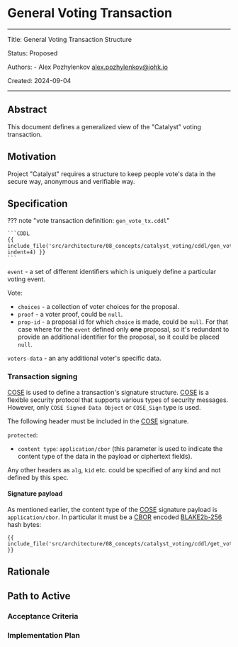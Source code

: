 # General Voting Transaction

---

Title: General Voting Transaction Structure

Status: Proposed

Authors:
    - Alex Pozhylenkov <alex.pozhylenkov@iohk.io>

Created: 2024-09-04

---

## Abstract

This document defines a generalized view of the "Catalyst" voting transaction.

## Motivation

Project "Catalyst" requires a structure to keep people vote's data in the secure way, anonymous and verifiable way.

## Specification

<!-- markdownlint-disable max-one-sentence-per-line code-block-style -->
??? note "vote transaction definition: `gen_vote_tx.cddl`"

    ```CDDL
    {{ include_file('src/architecture/08_concepts/catalyst_voting/cddl/gen_vote_tx.cddl', indent=4) }}
    ```
<!-- markdownlint-enable max-one-sentence-per-line code-block-style -->

`event` - a set of different identifiers which is uniquely define a particular voting event.

Vote:

* `choices` - a collection of voter choices for the proposal.
* `proof` - a voter proof, could be `null`.
* `prop-id` - a proposal id for which `choice` is made, could be `null`.
  For that case where for the `event` defined only **one** proposal,
  so it's redundant to provide an additional identifier for the proposal,
  so it could be placed `null`.

`voters-data` - an any additional voter's specific data.

### Transaction signing

[COSE] is used to define a transaction's signature structure.
[COSE] is a flexible security protocol that supports various types of security messages.
However, only `COSE Signed Data Object` or `COSE_Sign` type is used.

The following header must be included in the [COSE] signature.

`protected`:

* `content type`: `application/cbor`
  (this parameter is used to indicate the content type of the data in the payload or ciphertext fields).

Any other headers as `alg`, `kid` etc. could be specified of any kind and not defined by this spec.

#### Signature payload

As mentioned earlier, the content type of the [COSE] signature payload is `application/cbor`.
In particular it must be a [CBOR] encoded [BLAKE2b-256] hash bytes:

<!-- markdownlint-disable code-block-style -->
```CDDL
{{ include_file('src/architecture/08_concepts/catalyst_voting/cddl/get_vote_tx_cose_payload.cddl') }}
```
<!-- markdownlint-enable code-block-style -->

## Rationale

## Path to Active

### Acceptance Criteria
<!-- Describes what are the acceptance criteria whereby a proposal becomes 'Active' -->

### Implementation Plan
<!-- A plan to meet those criteria or `N/A` if an implementation plan is not applicable. -->

<!-- OPTIONAL SECTIONS: see CIP-0001 > Document > Structure table -->

[BLAKE2b-256]: https://www.blake2.net/blake2.pdf
[COSE]: https://datatracker.ietf.org/doc/rfc9052/
[CBOR]: https://datatracker.ietf.org/doc/rfc8949/
